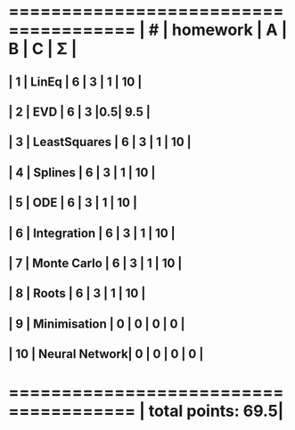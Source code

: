  ======================================
| #  | homework      | A | B | C | Σ   |
 ======================================
| 1  | LinEq         | 6 | 3 | 1 | 10  |
---------------------------------------
| 2  | EVD           | 6 | 3 |0.5| 9.5 |
---------------------------------------
| 3  | LeastSquares  | 6 | 3 | 1 | 10  |
---------------------------------------
| 4  | Splines       | 6 | 3 | 1 | 10  |
---------------------------------------
| 5  | ODE           | 6 | 3 | 1 | 10  |
---------------------------------------
| 6  | Integration   | 6 | 3 | 1 | 10  |
---------------------------------------
| 7  | Monte Carlo   | 6 | 3 | 1 | 10  |
---------------------------------------
| 8  | Roots         | 6 | 3 | 1 | 10  |
---------------------------------------
| 9  | Minimisation  | 0 | 0 | 0 |  0  |
---------------------------------------
| 10 | Neural Network| 0 | 0 | 0 |  0  |
---------------------------------------
 ======================================
|                    total points: 69.5|
 ======================================
